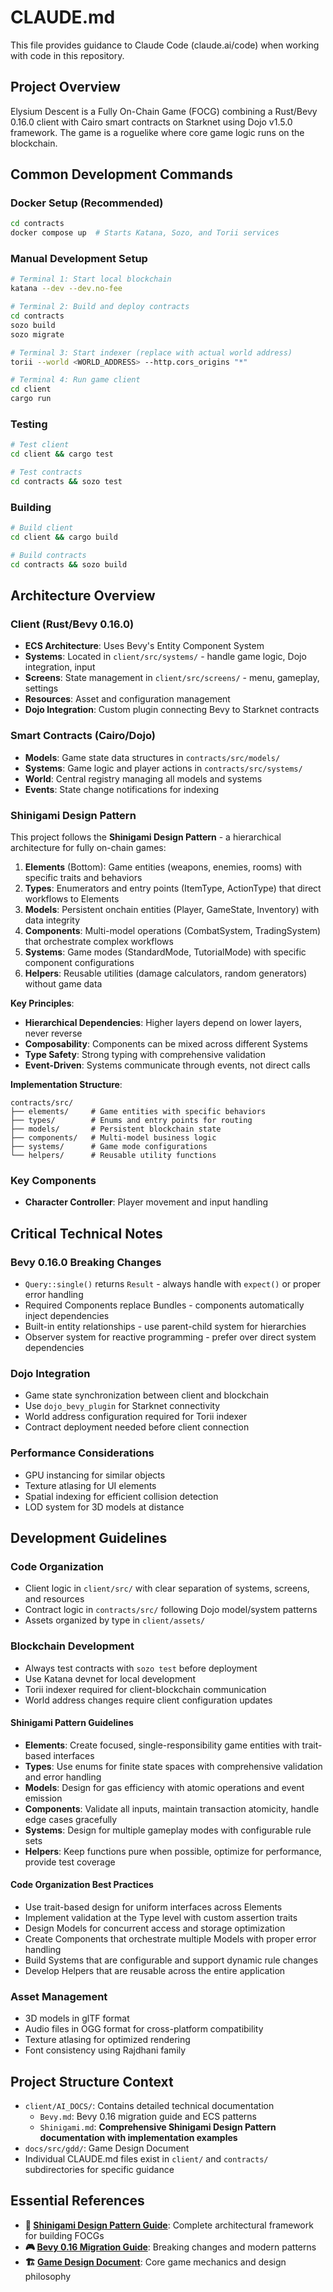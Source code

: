 # CLAUDE.md

This file provides guidance to Claude Code (claude.ai/code) when working with code in this repository.

## Project Overview

Elysium Descent is a Fully On-Chain Game (FOCG) combining a Rust/Bevy 0.16.0 client with Cairo smart contracts on Starknet using Dojo v1.5.0 framework. The game is a roguelike where core game logic runs on the blockchain.

## Common Development Commands

### Docker Setup (Recommended)
```bash
cd contracts
docker compose up  # Starts Katana, Sozo, and Torii services
```

### Manual Development Setup
```bash
# Terminal 1: Start local blockchain
katana --dev --dev.no-fee

# Terminal 2: Build and deploy contracts
cd contracts
sozo build
sozo migrate

# Terminal 3: Start indexer (replace with actual world address)
torii --world <WORLD_ADDRESS> --http.cors_origins "*"

# Terminal 4: Run game client
cd client
cargo run
```

### Testing
```bash
# Test client
cd client && cargo test

# Test contracts
cd contracts && sozo test
```

### Building
```bash
# Build client
cd client && cargo build

# Build contracts
cd contracts && sozo build
```

## Architecture Overview

### Client (Rust/Bevy 0.16.0)
- **ECS Architecture**: Uses Bevy's Entity Component System
- **Systems**: Located in `client/src/systems/` - handle game logic, Dojo integration, input
- **Screens**: State management in `client/src/screens/` - menu, gameplay, settings
- **Resources**: Asset and configuration management
- **Dojo Integration**: Custom plugin connecting Bevy to Starknet contracts

### Smart Contracts (Cairo/Dojo)
- **Models**: Game state data structures in `contracts/src/models/`
- **Systems**: Game logic and player actions in `contracts/src/systems/`
- **World**: Central registry managing all models and systems
- **Events**: State change notifications for indexing

### Shinigami Design Pattern
This project follows the **Shinigami Design Pattern** - a hierarchical architecture for fully on-chain games:

1. **Elements** (Bottom): Game entities (weapons, enemies, rooms) with specific traits and behaviors
2. **Types**: Enumerators and entry points (ItemType, ActionType) that direct workflows to Elements
3. **Models**: Persistent onchain entities (Player, GameState, Inventory) with data integrity
4. **Components**: Multi-model operations (CombatSystem, TradingSystem) that orchestrate complex workflows
5. **Systems**: Game modes (StandardMode, TutorialMode) with specific component configurations
6. **Helpers**: Reusable utilities (damage calculators, random generators) without game data

**Key Principles**:
- **Hierarchical Dependencies**: Higher layers depend on lower layers, never reverse
- **Composability**: Components can be mixed across different Systems
- **Type Safety**: Strong typing with comprehensive validation
- **Event-Driven**: Systems communicate through events, not direct calls

**Implementation Structure**:
```
contracts/src/
├── elements/     # Game entities with specific behaviors
├── types/        # Enums and entry points for routing
├── models/       # Persistent blockchain state
├── components/   # Multi-model business logic
├── systems/      # Game mode configurations
└── helpers/      # Reusable utility functions
```

### Key Components
- **Character Controller**: Player movement and input handling

## Critical Technical Notes

### Bevy 0.16.0 Breaking Changes
- `Query::single()` returns `Result` - always handle with `expect()` or proper error handling
- Required Components replace Bundles - components automatically inject dependencies
- Built-in entity relationships - use parent-child system for hierarchies
- Observer system for reactive programming - prefer over direct system dependencies

### Dojo Integration
- Game state synchronization between client and blockchain
- Use `dojo_bevy_plugin` for Starknet connectivity
- World address configuration required for Torii indexer
- Contract deployment needed before client connection

### Performance Considerations
- GPU instancing for similar objects
- Texture atlasing for UI elements
- Spatial indexing for efficient collision detection
- LOD system for 3D models at distance

## Development Guidelines

### Code Organization
- Client logic in `client/src/` with clear separation of systems, screens, and resources
- Contract logic in `contracts/src/` following Dojo model/system patterns
- Assets organized by type in `client/assets/`

### Blockchain Development
- Always test contracts with `sozo test` before deployment
- Use Katana devnet for local development
- Torii indexer required for client-blockchain communication
- World address changes require client configuration updates

#### Shinigami Pattern Guidelines
- **Elements**: Create focused, single-responsibility game entities with trait-based interfaces
- **Types**: Use enums for finite state spaces with comprehensive validation and error handling
- **Models**: Design for gas efficiency with atomic operations and event emission
- **Components**: Validate all inputs, maintain transaction atomicity, handle edge cases gracefully
- **Systems**: Design for multiple gameplay modes with configurable rule sets
- **Helpers**: Keep functions pure when possible, optimize for performance, provide test coverage

#### Code Organization Best Practices
- Use trait-based design for uniform interfaces across Elements
- Implement validation at the Type level with custom assertion traits
- Design Models for concurrent access and storage optimization
- Create Components that orchestrate multiple Models with proper error handling
- Build Systems that are configurable and support dynamic rule changes
- Develop Helpers that are reusable across the entire application

### Asset Management
- 3D models in glTF format
- Audio files in OGG format for cross-platform compatibility
- Texture atlasing for optimized rendering
- Font consistency using Rajdhani family

## Project Structure Context

- `client/AI_DOCS/`: Contains detailed technical documentation
  - `Bevy.md`: Bevy 0.16 migration guide and ECS patterns
  - `Shinigami.md`: **Comprehensive Shinigami Design Pattern documentation with implementation examples**
- `docs/src/gdd/`: Game Design Document
- Individual CLAUDE.md files exist in `client/` and `contracts/` subdirectories for specific guidance

## Essential References

- **📖 [Shinigami Design Pattern Guide](./client/AI_DOCS/Shinigami.md)**: Complete architectural framework for building FOCGs
- **🎮 [Bevy 0.16 Migration Guide](./client/AI_DOCS/Bevy.md)**: Breaking changes and modern patterns
- **🏗️ [Game Design Document](./docs/src/gdd/)**: Core game mechanics and design philosophy
